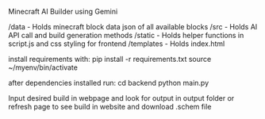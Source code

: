 Minecraft AI Builder using Gemini

/data
    - Holds minecraft block data json of all available blocks
/src
    - Holds AI API call and build generation methods
/static
    - Holds helper functions in script.js and css styling for frontend
/templates
    - Holds index.html

install requirements with:
pip install -r requirements.txt
source ~/myenv/bin/activate

after dependencies installed run:
cd backend
python main.py

Input desired build in webpage and look for output in output folder or refresh page to see build in website and download .schem file